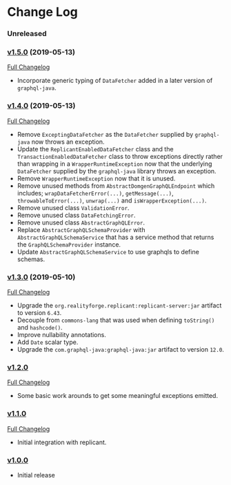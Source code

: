 # Change Log

### Unreleased

### [v1.5.0](https://github.com/realityforge/graphql-domgen-support/tree/v1.5.0) (2019-05-13)
[Full Changelog](https://github.com/realityforge/graphql-domgen-support/compare/v1.4.0...v1.5.0)

* Incorporate generic typing of `DataFetcher` added in a later version of `graphql-java`.

### [v1.4.0](https://github.com/realityforge/graphql-domgen-support/tree/v1.4.0) (2019-05-13)
[Full Changelog](https://github.com/realityforge/graphql-domgen-support/compare/v1.3.0...v1.4.0)

* Remove `ExceptingDataFetcher` as the `DataFetcher` supplied by `graphql-java` now throws an exception.
* Update the `ReplicantEnabledDataFetcher` class and the `TransactionEnabledDataFetcher` class to throw
  exceptions directly rather than wrapping in a `WrapperRuntimeException` now that the underlying `DataFetcher`
  supplied by the `graphql-java` library throws an exception.
* Remove `WrapperRuntimeException` now that it is unused.
* Remove unused methods from `AbstractDomgenGraphQLEndpoint` which includes; `wrapDataFetcherError(...)`,
  `getMessage(...)`, `throwableToError(...)`, `unwrap(...)` and `isWrapperException(...)`.
* Remove unused class `ValidationError`.
* Remove unused class `DataFetchingError`.
* Remove unused class `AbstractGraphQLError`.
* Replace `AbstractGraphQLSchemaProvider` with `AbstractGraphQLSchemaService` that has a service method that
  returns the `GraphQLSchemaProvider` instance.
* Update `AbstractGraphQLSchemaService` to use graphqls to define schemas.

### [v1.3.0](https://github.com/realityforge/graphql-domgen-support/tree/v1.3.0) (2019-05-10)
[Full Changelog](https://github.com/realityforge/graphql-domgen-support/compare/v1.2.0...v1.3.0)

* Upgrade the `org.realityforge.replicant:replicant-server:jar` artifact to version `6.43`.
* Decouple from `commons-lang` that was used when defining `toString()` and `hashcode()`.
* Improve nullability annotations.
* Add `Date` scalar type.
* Upgrade the `com.graphql-java:graphql-java:jar` artifact to version `12.0`.

### [v1.2.0](https://github.com/replicant4j/replicant/tree/v1.2.0)
[Full Changelog](https://github.com/replicant4j/replicant/compare/v1.1.0...v1.2.0)

* Some basic work arounds to get some meaningful exceptions emitted.

### [v1.1.0](https://github.com/replicant4j/replicant/tree/v1.1.0)
[Full Changelog](https://github.com/replicant4j/replicant/compare/v1.0.0...v1.1.0)

* Initial integration with replicant.

### [v1.0.0](https://github.com/replicant4j/replicant/tree/v1.0.0)

* Initial release
